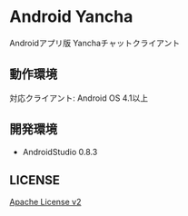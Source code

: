# Android Yancha

Androidアプリ版 Yanchaチャットクライアント

## 動作環境

対応クライアント: Android OS 4.1以上

## 開発環境

- AndroidStudio 0.8.3

## LICENSE

[Apache License v2](LICENSE)
